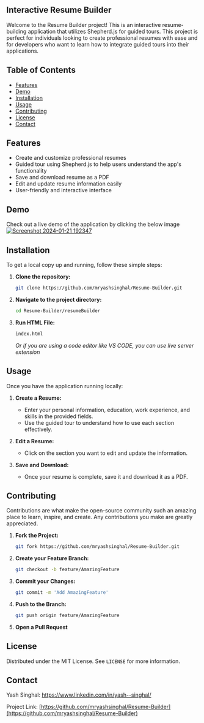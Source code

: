 
## Interactive Resume Builder 

Welcome to the Resume Builder project! This is an interactive resume-building application that utilizes Shepherd.js for guided tours. This project is perfect for individuals looking to create professional resumes with ease and for developers who want to learn how to integrate guided tours into their applications.

## Table of Contents
- [Features](#features)
- [Demo](#demo)
- [Installation](#installation)
- [Usage](#usage)
- [Contributing](#contributing)
- [License](#license)
- [Contact](#contact)

## Features
- Create and customize professional resumes
- Guided tour using Shepherd.js to help users understand the app's functionality
- Save and download resume as a PDF
- Edit and update resume information easily
- User-friendly and interactive interface

## Demo
Check out a live demo of the application by clicking the below image [![Screenshot 2024-01-21 192347](https://github.com/mryashsinghal/Resume-Builder/assets/152426138/54ac6a3e-031c-4065-9617-0d3273efd9b5)](https://youtu.be/upznrHXO-Dw?si=B1EpDP8iqVAwdYT6)

## Installation
To get a local copy up and running, follow these simple steps:

1. **Clone the repository:**
    ```sh
    git clone https://github.com/mryashsinghal/Resume-Builder.git
    ```
2. **Navigate to the project directory:**
    ```sh
    cd Resume-Builder/resumeBuilder
    ```
3. **Run HTML File:**
    ```sh
    index.html
    ```
   *Or if you are using a code editor like VS CODE, you can use live server extension*

## Usage
Once you have the application running locally:

1. **Create a Resume:**
    - Enter your personal information, education, work experience, and skills in the provided fields.
    - Use the guided tour to understand how to use each section effectively.

2. **Edit a Resume:**
    - Click on the section you want to edit and update the information.

3. **Save and Download:**
    - Once your resume is complete, save it and download it as a PDF.

## Contributing
Contributions are what make the open-source community such an amazing place to learn, inspire, and create. Any contributions you make are greatly appreciated.

1. **Fork the Project:**
    ```sh
    git fork https://github.com/mryashsinghal/Resume-Builder.git
    ```
2. **Create your Feature Branch:**
    ```sh
    git checkout -b feature/AmazingFeature
    ```
3. **Commit your Changes:**
    ```sh
    git commit -m 'Add AmazingFeature'
    ```
4. **Push to the Branch:**
    ```sh
    git push origin feature/AmazingFeature
    ```
5. **Open a Pull Request**

## License
Distributed under the MIT License. See `LICENSE` for more information.

## Contact
Yash Singhal: https://www.linkedin.com/in/yash--singhal/

Project Link: [https://github.com/mryashsinghal/Resume-Builder](https://github.com/mryashsinghal/Resume-Builder)

